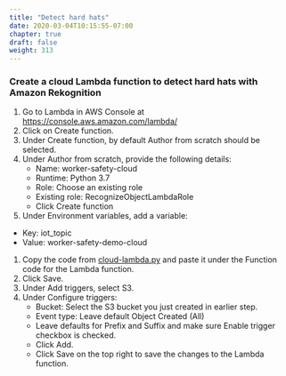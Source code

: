```yaml
---
title: "Detect hard hats"
date: 2020-03-04T10:15:55-07:00
chapter: true
draft: false
weight: 313
---
```

### Create a cloud Lambda function to detect hard hats with Amazon Rekognition

1. Go to Lambda in AWS Console at https://console.aws.amazon.com/lambda/
2. Click on Create function.
3. Under Create function, by default Author from scratch should be selected.
4. Under Author from scratch, provide the following details:
    * Name: worker-safety-cloud
    * Runtime: Python 3.7
    * Role: Choose an existing role
    * Existing role: RecognizeObjectLambdaRole
    * Click Create function
1. Under Environment variables, add a variable:
* Key: iot_topic
* Value: worker-safety-demo-cloud
1. Copy the code from [cloud-lambda.py](/code/worker-safety/cloud-lambda.py) and paste it under the Function code for the Lambda function. 
2. Click Save.
1. Under Add triggers, select S3.
2. Under Configure triggers:
    * Bucket: Select the S3 bucket you just created in earlier step.
    * Event type: Leave default Object Created (All)
    * Leave defaults for Prefix and Suffix and make sure Enable trigger checkbox is checked.
    * Click Add.
    * Click Save on the top right to save the changes to the Lambda function.
